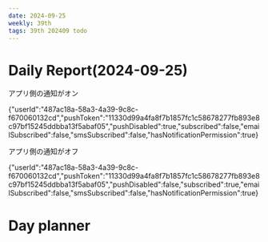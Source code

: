 ```yaml
---
date: 2024-09-25
weekly: 39th
tags: 39th 202409 todo
---
```

# Daily Report(2024-09-25)
アプリ側の通知がオン

{"userId":"487ac18a-58a3-4a39-9c8c-f670060132cd","pushToken":"11330d99a4fa8f7b1857fc1c58678277fb893e8c97bf15245ddbba13f5abaf05","pushDisabled":true,"subscribed":false,"emailSubscribed":false,"smsSubscribed":false,"hasNotificationPermission":true}

アプリ側の通知がオフ

{"userId":"487ac18a-58a3-4a39-9c8c-f670060132cd","pushToken":"11330d99a4fa8f7b1857fc1c58678277fb893e8c97bf15245ddbba13f5abaf05","pushDisabled":false,"subscribed":true,"emailSubscribed":false,"smsSubscribed":false,"hasNotificationPermission":true}

# Day planner

